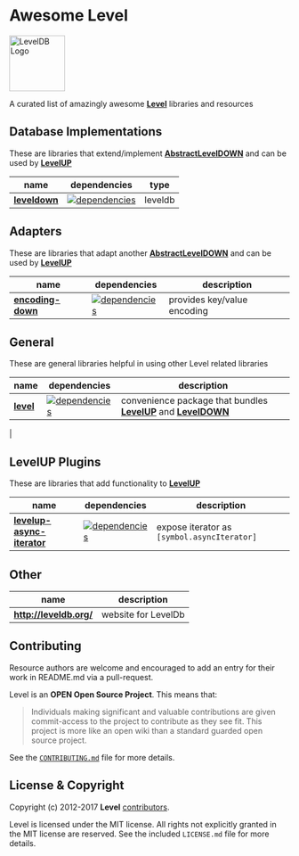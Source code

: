 Awesome Level
=====

<img alt="LevelDB Logo" height="100" src="http://leveldb.org/img/logo.svg">

A curated list of amazingly awesome **[Level](https://github.com/level)** libraries and resources

Database Implementations
------------

These are libraries that extend/implement **[AbstractLevelDOWN](https://github.com/level/abstract-leveldown)** and can be used by **[LevelUP](https://github.com/level/levelup)** 

| name | dependencies | type |
| ---- | ------------ | ---- |
| **[leveldown](https://github.com/level/leveldown)** | [![dependencies](https://david-dm.org/Level/leveldown.svg)](https://david-dm.org/level/leveldown)| leveldb |

Adapters
------------

These are libraries that adapt another **[AbstractLevelDOWN](https://github.com/level/abstract-leveldown)** and can be used by **[LevelUP](https://github.com/level/levelup)** 

| name | dependencies | description |
| ---- | ------------ | ----------- |
| **[encoding-down](https://github.com/level/encoding-down)**   | [![dependencies](https://david-dm.org/Level/encoding-down.svg)](https://david-dm.org/level/encoding-down) | provides key/value encoding


General
------------

These are general libraries helpful in using other Level related libraries

| name | dependencies | description |
| ---- | ------------ | ---- |
| **[level](https://github.com/level/level)** | [![dependencies](https://david-dm.org/Level/level.svg)](https://david-dm.org/level/level)| convenience package that bundles **[LevelUP](https://github.com/level/levelup)** and  **[LevelDOWN](https://github.com/level/leveldown)**
 |

LevelUP Plugins
------------
These are libraries that add functionality to **[LevelUP](https://github.com/level/levelup)** 

| name | dependencies | description |
| ---- | ------------ | ----------- |
| **[levelup-async-iterator](https://github.com/MeirionHughes/levelup-async-iterator)**   | [![dependencies](https://david-dm.org/MeirionHughes/levelup-async-iterator.svg)](https://david-dm.org/MeirionHughes/levelup-async-iterator) | expose iterator as `[symbol.asyncIterator]`

Other
------------

| name | description |
| ---- | ----------- |
| **http://leveldb.org/** | website for LevelDb


<a name="contributing"></a>
Contributing
------------

Resource authors are welcome and encouraged to add an entry for their work in README.md via a pull-request. 

Level is an **OPEN Open Source Project**. This means that:

> Individuals making significant and valuable contributions are given commit-access to the project to contribute as they see fit. This project is more like an open wiki than a standard guarded open source project.

See the [`CONTRIBUTING.md`](https://github.com/Level/community/blob/master/CONTRIBUTING.md) file for more details.

<a name="license"></a>
License &amp; Copyright
-------------------

Copyright (c) 2012-2017 **Level** [contributors](https://github.com/level/community#contributors).

Level is licensed under the MIT license. All rights not explicitly granted in the MIT license are reserved. See the included `LICENSE.md` file for more details.
